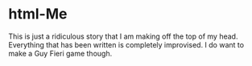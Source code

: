 # html-Me

This is just a ridiculous story that I am making off the top of my head. Everything that has been written is completely improvised.
I do want to make a Guy Fieri game though.
